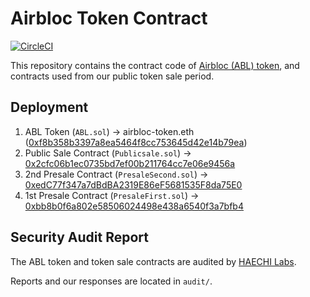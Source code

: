 Airbloc Token Contract
===================

[![CircleCI](https://circleci.com/gh/airbloc/token.svg?style=svg)](https://circleci.com/gh/airbloc/token)

This repository contains the contract code of [Airbloc (ABL) token](https://etherscan.io/token/0xf8b358b3397a8ea5464f8cc753645d42e14b79ea), and contracts used from our public token sale period.  


## Deployment

1. ABL Token (`ABL.sol`) → airbloc-token.eth ([0xf8b358b3397a8ea5464f8cc753645d42e14b79ea](https://etherscan.io/address/0xf8b358b3397a8ea5464f8cc753645d42e14b79ea))
2. Public Sale Contract (`Publicsale.sol`) → [0x2cfc06b1ec0735bd7ef00b211764cc7e06e9456a](https://etherscan.io/address/0x2cfc06b1ec0735bd7ef00b211764cc7e06e9456a)
3. 2nd Presale Contract (`PresaleSecond.sol`) →
[0xedC77f347a7dBdBA2319E86eF5681535F8da75E0](https://etherscan.io/address/0xedC77f347a7dBdBA2319E86eF5681535F8da75E0)
4. 1st Presale Contract (`PresaleFirst.sol`) → [0xbb8b0f6a802e58506024498e438a6540f3a7bfb4](https://etherscan.io/address/0xbb8b0f6a802e58506024498e438a6540f3a7bfb4)   



## Security Audit Report

The ABL token and token sale contracts are audited by [HAECHI Labs](https://medium.com/haechi-labs).  

Reports and our responses are located in `audit/`.
